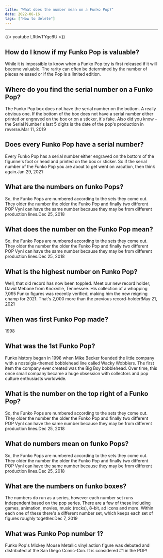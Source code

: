 ```yaml
---
title: "What does the number mean on a Funko Pop?"
date: 2022-06-16
tags: ["How to delete"]
---
```


---
{{< youtube LRtIwTYge8U >}}
## How do I know if my Funko Pop is valuable?
While it is impossible to know when a Funko Pop toy is first released if it will become valuable. The rarity can often be determined by the number of pieces released or if the Pop is a limited edition.

## Where do you find the serial number on a Funko Pop?
The Funko Pop box does not have the serial number on the bottom. A really obvious one. If the bottom of the box does not have a serial number either printed or engraved on the box or on a sticker, it's fake. Also did you know – the Serial Number's last 5 digits is the date of the pop's production in reverse.Mar 11, 2019

## Does every Funko Pop have a serial number?
Every Funko Pop has a serial number either engraved on the bottom of the figurine's foot or head and printed on the box or sticker. So if the serial number of the Funko Pop you are about to get went on vacation, then think again.Jan 29, 2021

## What are the numbers on funko Pops?
So, the Funko Pops are numbered according to the sets they come out. They older the number the older the Funko Pop and finally two different POP Vynl can have the same number because they may be from different production lines.Dec 25, 2018

## What does the number on the Funko Pop mean?
So, the Funko Pops are numbered according to the sets they come out. They older the number the older the Funko Pop and finally two different POP Vynl can have the same number because they may be from different production lines.Dec 25, 2018

## What is the highest number on Funko Pop?
Well, that old record has now been toppled. Meet our new record holder, David Mebane from Knoxville, Tennessee. His collection of a whopping 7,095 Funko figures was recently verified, making him the new reigning champ for 2021. That's 2,000 more than the previous record-holder!May 21, 2021

## When was first Funko Pop made?
1998

## What was the 1st Funko Pop?
Funko history began in 1998 when Mike Becker founded the little company with a nostalgia-themed bobblehead line called Wacky Wobblers. The first item the company ever created was the Big Boy bobblehead. Over time, this once small company became a huge obsession with collectors and pop culture enthusiasts worldwide.

## What is the number on the top right of a Funko Pop?
So, the Funko Pops are numbered according to the sets they come out. They older the number the older the Funko Pop and finally two different POP Vynl can have the same number because they may be from different production lines.Dec 25, 2018

## What do numbers mean on funko Pops?
So, the Funko Pops are numbered according to the sets they come out. They older the number the older the Funko Pop and finally two different POP Vynl can have the same number because they may be from different production lines.Dec 25, 2018

## What are the numbers on funko boxes?
The numbers do run as a series, however each number set runs independent based on the pop series. There are a few of these including games, animation, movies, music (rocks), 8-bit, ad icons and more. Within each one of these there's a different number set, which keeps each set of figures roughly together.Dec 7, 2019

## What was Funko Pop number 1?
Funko Pop's Mickey Mouse Metallic vinyl action figure was debuted and distributed at the San Diego Comic-Con. It is considered #1 in the POP!

